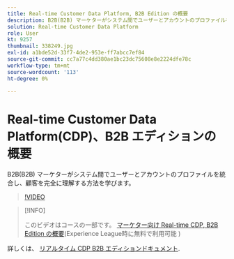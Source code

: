 ```yaml
---
title: Real-time Customer Data Platform, B2B Edition の概要
description: B2B(B2B) マーケターがシステム間でユーザーとアカウントのプロファイルを統合し、顧客を完全に理解する方法を学びます。
solution: Real-time Customer Data Platform
role: User
kt: 9257
thumbnail: 338249.jpg
exl-id: a1bde52d-33f7-4de2-953e-ff7abcc7ef84
source-git-commit: cc7a77c4dd380ae1bc23dc75608e8e2224dfe78c
workflow-type: tm+mt
source-wordcount: '113'
ht-degree: 0%

---
```


# Real-time Customer Data Platform(CDP)、B2B エディションの概要

B2B(B2B) マーケターがシステム間でユーザーとアカウントのプロファイルを統合し、顧客を完全に理解する方法を学びます。

>[!VIDEO](https://video.tv.adobe.com/v/338249?quality=12&learn=on)

>[!INFO]
>
> このビデオはコースの一部です。 [マーケター向け Real-time CDP, B2B Edition の概要](https://experienceleague.adobe.com/?recommended=ExperiencePlatform-U-1-2021.rtcdp.b2b)(Experience League時に無料で利用可能 )

詳しくは、 [リアルタイム CDP B2B エディションドキュメント](https://experienceleague.adobe.com/docs/experience-platform/rtcdp/b2b-overview.html).

